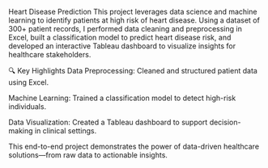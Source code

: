 Heart Disease Prediction
This project leverages data science and machine learning to identify patients at high risk of heart disease. Using a dataset of 300+ patient records, I performed data cleaning and preprocessing in Excel, built a classification model to predict heart disease risk, and developed an interactive Tableau dashboard to visualize insights for healthcare stakeholders.

🔍 Key Highlights
Data Preprocessing: Cleaned and structured patient data using Excel.

Machine Learning: Trained a classification model to detect high-risk individuals.

Data Visualization: Created a Tableau dashboard to support decision-making in clinical settings.

This end-to-end project demonstrates the power of data-driven healthcare solutions—from raw data to actionable insights.

